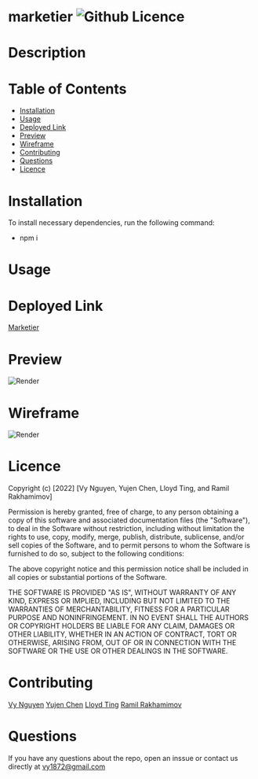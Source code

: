 # marketier ![Github Licence](http://img.shields.io/badge/license-MIT-blue.svg)
# Description

# Table of Contents
* [Installation](#Installation)
* [Usage](Usage)
* [Deployed Link](#Deployed)
* [Preview](#Preview)
* [Wireframe](#Wireframe)
* [Contributing](#Contribution)
* [Questions](#Questions)
* [Licence](#Licence)

# Installation
To install necessary dependencies, run the following command:
- npm i

# Usage

# Deployed Link
[Marketier]()

# Preview
![Render]()

# Wireframe
![Render]()

# Licence
Copyright (c) [2022] [Vy Nguyen, Yujen Chen, Lloyd Ting, and Ramil Rakhamimov]

Permission is hereby granted, free of charge, to any person obtaining a copy of this software and associated documentation files (the "Software"), to deal in the Software without restriction, including without limitation the rights to use, copy, modify, merge, publish, distribute, sublicense, and/or sell copies of the Software, and to permit persons to whom the Software is furnished to do so, subject to the following conditions:

The above copyright notice and this permission notice shall be included in all copies or substantial portions of the Software.

THE SOFTWARE IS PROVIDED "AS IS", WITHOUT WARRANTY OF ANY KIND, EXPRESS OR IMPLIED, INCLUDING BUT NOT LIMITED TO THE WARRANTIES OF MERCHANTABILITY, FITNESS FOR A PARTICULAR PURPOSE AND NONINFRINGEMENT. IN NO EVENT SHALL THE AUTHORS OR COPYRIGHT HOLDERS BE LIABLE FOR ANY CLAIM, DAMAGES OR OTHER LIABILITY, WHETHER IN AN ACTION OF CONTRACT, TORT OR OTHERWISE, ARISING FROM, OUT OF OR IN CONNECTION WITH THE SOFTWARE OR THE USE OR OTHER DEALINGS IN THE SOFTWARE.

# Contributing
[Vy Nguyen](https://github.com/Vy187)
[Yujen Chen](https://github.com/yujengogo)
[Lloyd Ting]()
[Ramil Rakhamimov](https://github.com/ramochkin)

# Questions
If you have any questions about the repo, open an inssue or contact us directly at vy1872@gmail.com